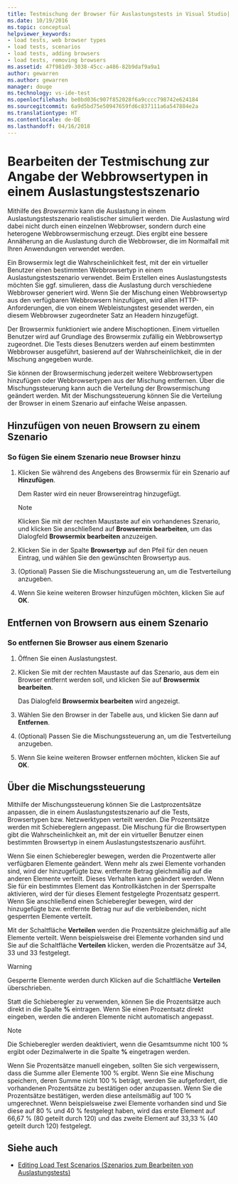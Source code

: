```yaml
---
title: Testmischung der Browser für Auslastungstests in Visual Studio| Microsoft-Dokumentation
ms.date: 10/19/2016
ms.topic: conceptual
helpviewer_keywords:
- load tests, web browser types
- load tests, scenarios
- load tests, adding browsers
- load tests, removing browsers
ms.assetid: 47f981d9-3038-45cc-a486-82b9daf9a9a1
author: gewarren
ms.author: gewarren
manager: douge
ms.technology: vs-ide-test
ms.openlocfilehash: be0bd036c907f852028f6a9cccc798742e624184
ms.sourcegitcommit: 6a9d5bd75e50947659fd6c837111a6a547884e2a
ms.translationtype: HT
ms.contentlocale: de-DE
ms.lasthandoff: 04/16/2018
---
```

# <a name="edit-the-test-mix-to-specify-which-web-browsers-types-in-a-load-test-scenario"></a>Bearbeiten der Testmischung zur Angabe der Webbrowsertypen in einem Auslastungstestszenario

Mithilfe des *Browsermix* kann die Auslastung in einem Auslastungstestszenario realistischer simuliert werden. Die Auslastung wird dabei nicht durch einen einzelnen Webbrowser, sondern durch eine heterogene Webbrowsermischung erzeugt. Dies ergibt eine bessere Annäherung an die Auslastung durch die Webbrowser, die im Normalfall mit Ihren Anwendungen verwendet werden.

 Ein Browsermix legt die Wahrscheinlichkeit fest, mit der ein virtueller Benutzer einen bestimmten Webbrowsertyp in einem Auslastungstestszenario verwendet. Beim Erstellen eines Auslastungstests möchten Sie ggf. simulieren, dass die Auslastung durch verschiedene Webbrowser generiert wird. Wenn Sie der Mischung einen Webbrowsertyp aus den verfügbaren Webbrowsern hinzufügen, wird allen HTTP-Anforderungen, die von einem Webleistungstest gesendet werden, ein diesem Webbrowser zugeordneter Satz an Headern hinzugefügt.

 Der Browsermix funktioniert wie andere Mischoptionen. Einem virtuellen Benutzer wird auf Grundlage des Browsermix zufällig ein Webbrowsertyp zugeordnet. Die Tests dieses Benutzers werden auf einem bestimmten Webbrowser ausgeführt, basierend auf der Wahrscheinlichkeit, die in der Mischung angegeben wurde.

 Sie können der Browsermischung jederzeit weitere Webbrowsertypen hinzufügen oder Webbrowsertypen aus der Mischung entfernen. Über die Mischungssteuerung kann auch die Verteilung der Browsermischung geändert werden. Mit der Mischungssteuerung können Sie die Verteilung der Browser in einem Szenario auf einfache Weise anpassen.

## <a name="adding-new-browsers-to-a-scenario"></a>Hinzufügen von neuen Browsern zu einem Szenario

### <a name="to-add-new-browsers-to-a-scenario"></a>So fügen Sie einem Szenario neue Browser hinzu

1.  Klicken Sie während des Angebens des Browsermix für ein Szenario auf **Hinzufügen**.

     Dem Raster wird ein neuer Browsereintrag hinzugefügt.

    > [!NOTE]
    > Klicken Sie mit der rechten Maustaste auf ein vorhandenes Szenario, und klicken Sie anschließend auf **Browsermix bearbeiten**, um das Dialogfeld **Browsermix bearbeiten** anzuzeigen.

2.  Klicken Sie in der Spalte **Browsertyp** auf den Pfeil für den neuen Eintrag, und wählen Sie den gewünschten Browsertyp aus.

3.  (Optional) Passen Sie die Mischungssteuerung an, um die Testverteilung anzugeben.

4.  Wenn Sie keine weiteren Browser hinzufügen möchten, klicken Sie auf **OK**.

##  <a name="EditingTestMixSpecifyBrowserRemovingBrowserTypes"></a> Entfernen von Browsern aus einem Szenario

### <a name="to-remove-browsers-from-a-scenario"></a>So entfernen Sie Browser aus einem Szenario

1.  Öffnen Sie einen Auslastungstest.

2.  Klicken Sie mit der rechten Maustaste auf das Szenario, aus dem ein Browser entfernt werden soll, und klicken Sie auf **Browsermix bearbeiten**.

     Das Dialogfeld **Browsermix bearbeiten** wird angezeigt.

3.  Wählen Sie den Browser in der Tabelle aus, und klicken Sie dann auf **Entfernen**.

4.  (Optional) Passen Sie die Mischungssteuerung an, um die Testverteilung anzugeben.

5.  Wenn Sie keine weiteren Browser entfernen möchten, klicken Sie auf **OK**.

## <a name="about-the-mix-control"></a>Über die Mischungssteuerung

 Mithilfe der Mischungssteuerung können Sie die Lastprozentsätze anpassen, die in einem Auslastungstestszenario auf die Tests, Browsertypen bzw. Netzwerktypen verteilt werden. Die Prozentsätze werden mit Schiebereglern angepasst. Die Mischung für die Browsertypen gibt die Wahrscheinlichkeit an, mit der ein virtueller Benutzer einen bestimmten Browsertyp in einem Auslastungstestszenario ausführt.

 Wenn Sie einen Schieberegler bewegen, werden die Prozentwerte aller verfügbaren Elemente geändert. Wenn mehr als zwei Elemente vorhanden sind, wird der hinzugefügte bzw. entfernte Betrag gleichmäßig auf die anderen Elemente verteilt. Dieses Verhalten kann geändert werden. Wenn Sie für ein bestimmtes Element das Kontrollkästchen in der Sperrspalte aktivieren, wird der für dieses Element festgelegte Prozentsatz gesperrt. Wenn Sie anschließend einen Schieberegler bewegen, wird der hinzugefügte bzw. entfernte Betrag nur auf die verbleibenden, nicht gesperrten Elemente verteilt.

 Mit der Schaltfläche **Verteilen** werden die Prozentsätze gleichmäßig auf alle Elemente verteilt. Wenn beispielsweise drei Elemente vorhanden sind und Sie auf die Schaltfläche **Verteilen** klicken, werden die Prozentsätze auf 34, 33 und 33 festgelegt.

> [!WARNING]
> Gesperrte Elemente werden durch Klicken auf die Schaltfläche **Verteilen** überschrieben.

 Statt die Schieberegler zu verwenden, können Sie die Prozentsätze auch direkt in die Spalte **%** eintragen. Wenn Sie einen Prozentsatz direkt eingeben, werden die anderen Elemente nicht automatisch angepasst.

> [!NOTE]
> Die Schieberegler werden deaktiviert, wenn die Gesamtsumme nicht 100 % ergibt oder Dezimalwerte in die Spalte **%** eingetragen werden.

 Wenn Sie Prozentsätze manuell eingeben, sollten Sie sich vergewissern, dass die Summe aller Elemente 100 % ergibt. Wenn Sie eine Mischung speichern, deren Summe nicht 100 % beträgt, werden Sie aufgefordert, die vorhandenen Prozentsätze zu bestätigen oder anzupassen. Wenn Sie die Prozentsätze bestätigen, werden diese anteilsmäßig auf 100 % umgerechnet.  Wenn beispielsweise zwei Elemente vorhanden sind und Sie diese auf 80 % und 40 % festgelegt haben, wird das erste Element auf 66,67 % (80 geteilt durch 120) und das zweite Element auf 33,33 % (40 geteilt durch 120) festgelegt.

## <a name="see-also"></a>Siehe auch

- [Editing Load Test Scenarios (Szenarios zum Bearbeiten von Auslastungstests)](../test/edit-load-test-scenarios.md)